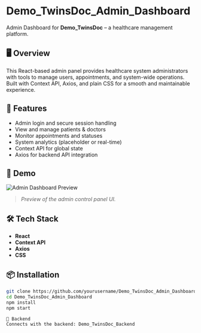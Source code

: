 # Demo_TwinsDoc_Admin_Dashboard

Admin Dashboard for **Demo_TwinsDoc** – a healthcare management platform.

## 🖥️ Overview

This React-based admin panel provides healthcare system administrators with tools to manage users, appointments, and system-wide operations. Built with Context API, Axios, and plain CSS for a smooth and maintainable experience.

## 🚀 Features

- Admin login and secure session handling
- View and manage patients & doctors
- Monitor appointments and statuses
- System analytics (placeholder or real-time)
- Context API for global state
- Axios for backend API integration

## 📸 Demo

![Admin Dashboard Preview](./assets/admin_dashboard_preview.png)

> *Preview of the admin control panel UI.*

## 🛠️ Tech Stack

- **React**
- **Context API**
- **Axios**
- **CSS**

## 📦 Installation

```bash
git clone https://github.com/yourusername/Demo_TwinsDoc_Admin_Dashboard.git
cd Demo_TwinsDoc_Admin_Dashboard
npm install
npm start

🔗 Backend
Connects with the backend: Demo_TwinsDoc_Backend
